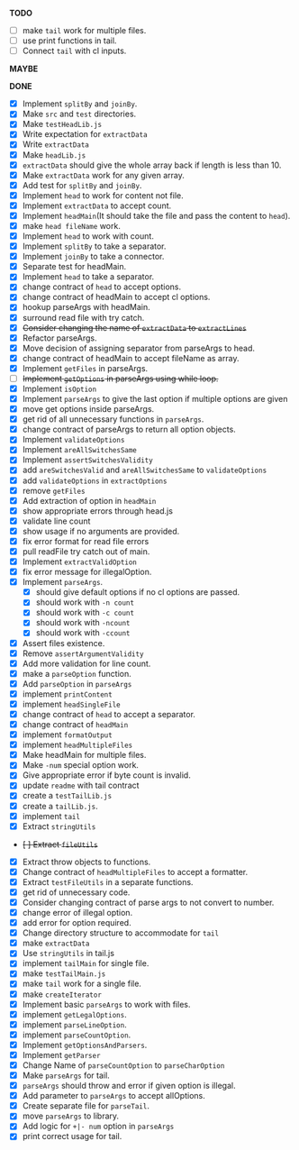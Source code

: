 **TODO**

- [ ] make `tail` work for multiple files.
- [ ] use print functions in tail.
- [ ] Connect `tail` with cl inputs.

**MAYBE**


**DONE**

- [x] Implement `splitBy` and `joinBy`.
- [x] Make `src` and `test` directories.
- [x] Make `testHeadLib.js`
- [x] Write expectation for `extractData`
- [x] Write `extractData`
- [x] Make `headLib.js`
- [x] `extractData` should give the whole array back if length is less than 10.
- [x] Make `extractData` work for any given array.
- [x] Add test for `splitBy` and `joinBy`.
- [x] Implement `head` to work for content not file.
- [x] Implement  `extractData` to accept count.
- [x] Implement `headMain`(It should take the file and pass the content to `head`).
- [x] make `head fileName` work.
- [x] Implement `head` to work with count.
- [x] Implement `splitBy` to take a separator.
- [x] Implement `joinBy` to take a connector.
- [x] Separate test for headMain.
- [x] Implement `head` to take a separator.
- [x] change contract of `head` to accept options.
- [x] change contract of headMain to accept cl options.
- [x] hookup parseArgs with headMain.
- [x] surround read file with try catch.
- [x] ~~Consider changing the name of `extractData` to `extractLines`~~
- [x] Refactor parseArgs.
- [x] Move decision of assigning separator from parseArgs to head.
- [x] change contract of headMain to accept fileName as array.
- [x] Implement `getFiles` in parseArgs.
- [ ] ~~Implement `getOptions` in parseArgs using while loop.~~
- [x] Implement `isOption`
- [x] Implement `parseArgs` to give the last option if multiple options are given
- [x] move get options inside parseArgs.
- [x] get rid of all unnecessary functions in `parseArgs`.
- [x] change contract of parseArgs to return all option objects.
- [x] Implement `validateOptions`
- [x] Implement `areAllSwitchesSame`
- [x] Implement `assertSwitchesValidity`
- [x] add `areSwitchesValid` and `areAllSwitchesSame` to `validateOptions`
- [x] add `validateOptions` in `extractOptions`
- [x] remove `getFiles`
- [x] Add extraction of option in `headMain`
- [x] show appropriate errors through head.js
- [x] validate line count
- [x] show usage if no arguments are provided.
- [x] fix error format for read file errors
- [x] pull readFile try catch out of main.
- [x] Implement `extractValidOption`
- [x] fix error message for illegalOption. 
- [x] Implement `parseArgs`.
  - [x] should give default options if no cl options are passed.
  - [x] should work with `-n count`
  - [x] should work with `-c count `
  - [x] should work with `-ncount`
  - [x] should work with `-ccount`
- [x] Assert files existence.
- [x] Remove `assertArgumentValidity`
- [x] Add more validation for line count.
- [x] make a `parseOption` function.
- [x] Add `parseOption` in `parseArgs`
- [x] implement `printContent`
- [x] implement `headSingleFile`
- [x] change contract of `head` to accept a separator.
- [x] change contract of `headMain`
- [x] implement `formatOutput`
- [x] implement `headMultipleFiles`
- [x] Make headMain for multiple files.
- [x] Make `-num` special option work.
- [x] Give appropriate error if byte count is invalid.
- [x] update `readme` with tail contract
- [x] create a `testTailLib.js`
- [x] create a `tailLib.js`.
- [x] implement `tail`
- [x] Extract `stringUtils`
- ~~[ ] Extract `fileUtils`~~
- [x] Extract throw objects to functions.
- [x] Change contract of `headMultipleFiles` to accept a formatter.
- [x] Extract `testFileUtils` in a separate functions.
- [x] get rid of unnecessary code.
- [x] Consider changing contract of parse args to not convert to number.
- [x] change error of illegal option.
- [x] add error for option required.
- [x] Change directory structure to accommodate for `tail`
- [x] make `extractData`
- [x] Use `stringUtils` in tail.js
- [x] implement `tailMain` for single file.
- [x] make `testTailMain.js`
- [x] make `tail` work for a single file.
- [x] make `createIterator`
- [x] Implement basic `parseArgs` to work with files.
- [X] implement `getLegalOptions`.
- [x] implement `parseLineOption`.
- [x] implement `parseCountOption`.
- [x] Implement `getOptionsAndParsers`.
- [x] Implement `getParser`
- [x] Change Name of `parseCountOption` to `parseCharOption`
- [x] Make `parseArgs` for tail.
- [x] `parseArgs` should throw and error if given option is illegal.
- [x] Add parameter to `parseArgs` to accept allOptions.
- [x] Create separate file for `parseTail`.
- [x] move `parseArgs` to library.
- [x] Add logic for `+|- num` option in `parseArgs`
- [x] print correct usage for tail.
